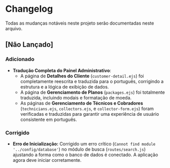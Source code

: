 # Changelog

Todas as mudanças notáveis neste projeto serão documentadas neste arquivo.

## [Não Lançado]

### Adicionado
- **Tradução Completa do Painel Administrativo**:
  - A página de **Detalhes do Cliente** (`customer-detail.ejs`) foi completamente reescrita e traduzida para o português, corrigindo a estrutura e a lógica de exibição de dados.
  - A página de **Gerenciamento de Planos** (`packages.ejs`) foi totalmente traduzida, incluindo modais e formatação de moeda.
  - As páginas de **Gerenciamento de Técnicos e Cobradores** (`technicians.ejs`, `collectors.ejs`, e `collector-form.ejs`) foram verificadas e traduzidas para garantir uma experiência de usuário consistente em português.

### Corrigido
- **Erro de Inicialização:** Corrigido um erro crítico (`Cannot find module '../config/database'`) no módulo de busca (`routes/search.js`) ajustando a forma como o banco de dados é conectado. A aplicação agora deve iniciar corretamente.
